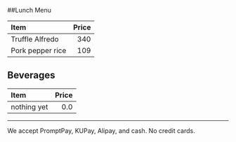 ##Lunch Menu

| Item                                   | Price |
|:---------------------------------------|------:|
| Truffle Alfredo                        |  340  |
| Pork pepper rice                       |  109  |

## Beverages

| Item                                   | Price |
|:---------------------------------------|------:|
| nothing yet                            |  0.0  |

---

We accept PromptPay, KUPay, Alipay, and cash. No credit cards.
